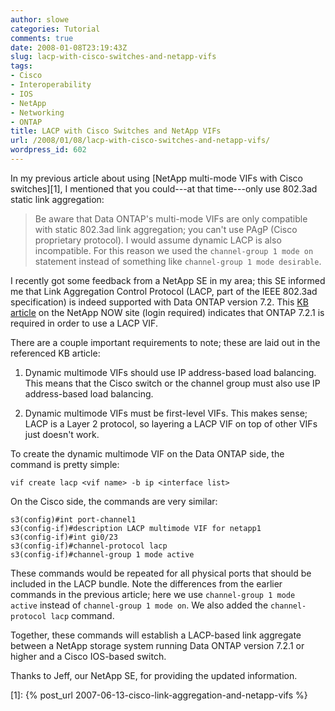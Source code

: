 ```yaml
---
author: slowe
categories: Tutorial
comments: true
date: 2008-01-08T23:19:43Z
slug: lacp-with-cisco-switches-and-netapp-vifs
tags:
- Cisco
- Interoperability
- IOS
- NetApp
- Networking
- ONTAP
title: LACP with Cisco Switches and NetApp VIFs
url: /2008/01/08/lacp-with-cisco-switches-and-netapp-vifs/
wordpress_id: 602
---
```


In my previous article about using [NetApp multi-mode VIFs with Cisco switches][1], I mentioned that you could---at that time---only use 802.3ad static link aggregation:

>Be aware that Data ONTAP's multi-mode VIFs are only compatible with static 802.3ad link aggregation; you can't use PAgP (Cisco proprietary protocol). I would assume dynamic LACP is also incompatible. For this reason we used the `channel-group 1 mode on` statement instead of something like `channel-group 1 mode desirable`.

I recently got some feedback from a NetApp SE in my area; this SE informed me that Link Aggregation Control Protocol (LACP, part of the IEEE 802.3ad specification) is indeed supported with Data ONTAP version 7.2. This [KB article](https://now.netapp.com/Knowledgebase/solutionarea.asp?id=kb20148) on the NetApp NOW site (login required) indicates that ONTAP 7.2.1 is required in order to use a LACP VIF.

There are a couple important requirements to note; these are laid out in the referenced KB article:

1. Dynamic multimode VIFs should use IP address-based load balancing. This means that the Cisco switch or the channel group must also use IP address-based load balancing.

2. Dynamic multimode VIFs must be first-level VIFs. This makes sense; LACP is a Layer 2 protocol, so layering a LACP VIF on top of other VIFs just doesn't work.

To create the dynamic multimode VIF on the Data ONTAP side, the command is pretty simple:

	vif create lacp <vif name> -b ip <interface list>

On the Cisco side, the commands are very similar:

	s3(config)#int port-channel1  
	s3(config-if)#description LACP multimode VIF for netapp1  
	s3(config-if)#int gi0/23  
	s3(config-if)#channel-protocol lacp  
	s3(config-if)#channel-group 1 mode active

These commands would be repeated for all physical ports that should be included in the LACP bundle. Note the differences from the earlier commands in the previous article; here we use `channel-group 1 mode active` instead of `channel-group 1 mode on`. We also added the `channel-protocol lacp` command.

Together, these commands will establish a LACP-based link aggregate between a NetApp storage system running Data ONTAP version 7.2.1 or higher and a Cisco IOS-based switch.

Thanks to Jeff, our NetApp SE, for providing the updated information.

[1]: {% post_url 2007-06-13-cisco-link-aggregation-and-netapp-vifs %}
